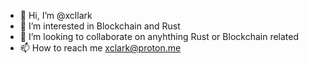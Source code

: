 - 👋 Hi, I’m @xcllark
- 👀 I’m interested in Blockchain and Rust
- 💞️ I’m looking to collaborate on anyhthing Rust or Blockchain related 
- 📫 How to reach me xclark@proton.me

<!---
xcllark/xcllark is a ✨ special ✨ repository because its `README.md` (this file) appears on your GitHub profile.
You can click the Preview link to take a look at your changes.
--->
